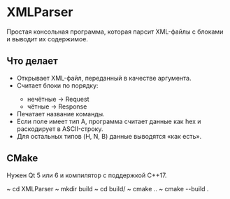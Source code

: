 # XMLParser

Простая консольная программа, которая парсит XML-файлы с блоками <TContextCMD> и выводит их содержимое.

## Что делает 

- Открывает XML-файл, переданный в качестве аргумента.
- Считает блоки <TContextCMD> по порядку:
  - нечётные -> Request
  - чётные -> Response
- Печатает название команды.
- Если поле имеет тип A, программа считает данные как hex и раскодирует в ASCII-строку.
- Для остальных типов (H, N, B) данные выводятся «как есть».

## CMake

Нужен Qt 5 или 6 и компилятор с поддержкой C++17.

~ cd XMLParser
~ mkdir build
~ cd build/
~ cmake ..
~ cmake --build .

